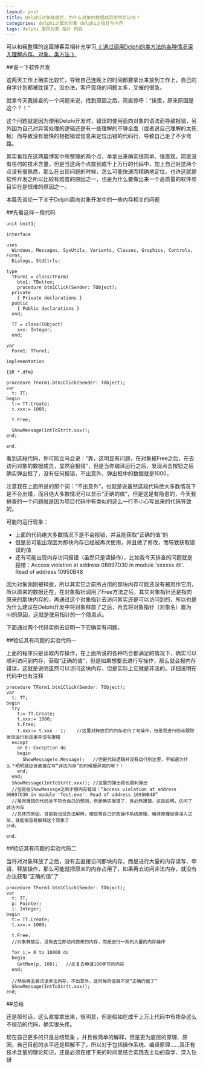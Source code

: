 ```yaml
---
layout: post
title: Delphi对象释放后，为什么对象的数据成员依然可以用？
categories: delphi之面向对象 delphi之指针与内存 
tags: delphi 面向对象 指针 内存
---
```


可以和我整理的这篇博客互相补充学习[《
通过调用Delphi的类方法的各种情况深入理解内存、对象、类方法
》](http://www.xumenger.com/delphi-oop-func-20151231/)

##说一下软件开发

这两天工作上确实比较忙，导致自己连晚上的时间都要拿出来放到工作上，自己的自学计划都被耽误了。没办法，客户现场的问题太多，又催的很急。

就拿今天我排查的一个问题来说，找到原因之后，简直惊呼：“操蛋，原来原因是这个？！”

这个问题就是因为使用Delphi开发时，错误的使用面向对象的语法而导致报错，另外因为自己对异常处理的逻辑还是有一些理解的不够全面（或者说自己理解的太死板）而导致没有很快的根据错误信息来定位出错的代码行，导致自己走了不少弯路。

其实看我在这两篇博客中所整理的两个点，单拿出来确实很简单、很直观，简直没有任何的技术含量，但是当这两个点放到成千上万行的代码中，加上自己对这两个点没有很熟悉，那么在出现问题的时候，怎么可能快速而精确地定位，也许这就是软件开发之所以比较有难度的原因之一，也是为什么要做出来一个高质量的软件项目实在是很难的原因之一。

本篇先谈论一下关于Delphi面向对象开发中的一些内存相关的问题

##先看这样一段代码

```
unit Unit1;

interface

uses
  Windows, Messages, SysUtils, Variants, Classes, Graphics, Controls, Forms,
  Dialogs, StdCtrls;

type
  TForm1 = class(TForm)
    btn1: TButton;
    procedure btn1Click(Sender: TObject);
  private
    { Private declarations }
  public
    { Public declarations }
  end;

  TT = class(TObject)
    xxx: Integer;
  end;

var
  Form1: TForm1;

implementation

{$R *.dfm}

procedure TForm1.btn1Click(Sender: TObject);
var
  t: TT;
begin
  t:= TT.Create;
  t.xxx:= 1000;

  t.Free;
  
  ShowMessage(IntToStr(t.xxx));
end;

end.
```

看到这段代码，你可能立马会说：“靠，这明显有问题，在对象被Free之后，在去访问对象的数据成员，显然会报错”，但是当你编译运行之后，发现点击按钮之后确实弹出框了，没有任何报错，不出意外，弹出框中的数据就是1000。

注意我在上面所说的那个词：“不出意外”，也就是说虽然这段代码绝大多数情况下是不会出错，而且绝大多数情况可以显示“正确的值”，但是这是有隐患的，今天我排查的一个问题就是因为项目代码中有类似的这么一行不小心写出来的代码导致的。

可能的运行现象：

* 上面的代码绝大多数情况下是不会报错，并且能获取“正确的值”的
* 但是总可能出现因为那块内存已经被再次使用，并且做了修改，而导致获取错误的值
* 还有可能出现内存访问报错（虽然只是读操作），比如我今天排查的问题就是报错：Access violation at address 0B897D30 in module 'xxxxxx.dll'. Read of address 10950B48

因为对象刚刚被释放，所以其实它之前所占用的那块内存可能还没有被用作它用，所以原来的数据还在，在对象指针调用了Free方法之后，其实对象指针还是指向原来的那块内存的，再通过这个对象指针去访问其实还是可以访问到的，所以也是为什么建议在Delphi开发中将对象释放了之后，再去将对象指针（对象名）置为nil的原因，这就是使用指针的一个隐患点。

下面通过两个代码实例去证明一下它确实有问题。

##验证其有问题的实验代码一

上面的程序只是读取内存操作，在上面所说的各种巧合都满足的情况下，确实可以顺利访问到内存，获取“正确的值”，但是如果想要去进行写操作，那么就会报内存错误，这就是说明虽然可以访问这块内存，但是实际上它就是非法的。详细说明在代码中也有注释

```
procedure TForm1.btn1Click(Sender: TObject);
var
  t: TT;
begin
  try
    t:= TT.Create;
    t.xxx:= 1000;
    t.Free;
    t.xxx:= t.xxx - 1;    //这里对释放后的内存进行了写操作，但是我进行断点跟踪发现运行到这里并没有报错
  except
    on E: Exception do
    begin
      ShowMessage(e.Message);   //但是代码逻辑并没有运行到这里，不知道为什么？明明就应该直接在写“非法内存”的时候报异常的呀？！
    end;
  end;
  ShowMessage(IntToStr(t.xxx)); //这里的弹出框也顺利弹出
  //但是在ShowMessage之后才报内存错误：“Access violation at address 0B897D30 in module 'Test.exe'. Read of address 10950B48”
  //虽然报错的代码处不符合自己的预测，但是确实报错了，且必然报错，这就说明，访问了非法内存
  //具体的原因，目前我也没办法解释，相信等自己研究操作系统原理、编译原理足够深入之后，就能很容易解释这个现象了
end;

end.
```

##验证其有问题的实验代码二

当将对对象释放了之后，没有去直接访问那块内存，而是进行大量的内存读写、申请、释放操作，那么可能就把原来的内存占用了，如果再去访问非法内存，就没有办法获取“正确的值”了

```
procedure TForm1.btn1Click(Sender: TObject);
var
  t: TT;
  p: Pointer;
  i: Integer;
begin
  t:= TT.Create;
  t.xxx:= 1000;

  t.Free;
  //对象释放后，没有去立即访问原来的内存，而是进行一系列大量的内存操作
  
  for i:= 0 to 10000 do
  begin
    GetMem(p, 100);   //反复去申请100字节的内存
  end;
  
  //然后再去尝试读非法内存，不出意外，这时候的值就不是“正确的值了”
  ShowMessage(IntToStr(t.xxx));
end;
```

##总结

还是那句话，这么直接拿出来，很明显，但是假如在成千上万上代码中有掺杂这么不规范的代码，确实很头疼。

现在自己更多的只是总结现象 ，并且做简单的解释，但是更为底层的原理、原因，自己目前的水平还是理解不了，所以对于包括操作系统、编译原理……真正有技术含量的理论知识，还是必须在接下来的时间里结合实践去主动的自学、深入钻研
